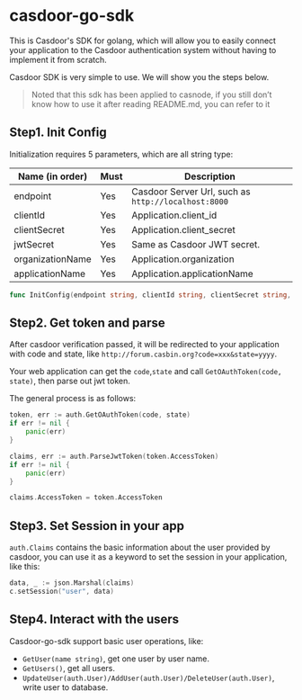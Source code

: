 # casdoor-go-sdk

This is Casdoor's SDK for golang, which will allow you to easily connect your application to the Casdoor authentication system without having to implement it from scratch.

Casdoor SDK is very simple to use. We will show you the steps below.

> Noted that this sdk has been applied to casnode, if you still don’t know how to use it after reading README.md, you can refer to it

## Step1. Init Config

Initialization requires 5 parameters, which are all string type:

| Name (in order)  | Must | Description                                         |
| ---------------- | ---- | --------------------------------------------------- |
| endpoint         | Yes  | Casdoor Server Url, such as `http://localhost:8000` |
| clientId         | Yes  | Application.client_id                               |
| clientSecret     | Yes  | Application.client_secret                           |
| jwtSecret        | Yes  | Same as Casdoor JWT secret.                         |
| organizationName | Yes  | Application.organization                            |
| applicationName | Yes  | Application.applicationName                          |

```go
func InitConfig(endpoint string, clientId string, clientSecret string, jwtPublicKey string, organizationName string, applicationName string)
```

## Step2. Get token and parse

After casdoor verification passed, it will be redirected to your application with code and state, like `http://forum.casbin.org?code=xxx&state=yyyy`.

Your web application can get the `code`,`state` and call `GetOAuthToken(code, state)`, then parse out jwt token.

The general process is as follows:

```go
token, err := auth.GetOAuthToken(code, state)
if err != nil {
	panic(err)
}

claims, err := auth.ParseJwtToken(token.AccessToken)
if err != nil {
	panic(err)
}

claims.AccessToken = token.AccessToken
```

## Step3. Set Session in your app

`auth.Claims` contains the basic information about the user provided by casdoor, you can use it as a keyword to set the session in your application, like this:

```go
data, _ := json.Marshal(claims)
c.setSession("user", data)
```

## Step4. Interact with the users

Casdoor-go-sdk support basic user operations, like:

- `GetUser(name string)`, get one user by user name.
- `GetUsers()`, get all users.
- `UpdateUser(auth.User)/AddUser(auth.User)/DeleteUser(auth.User)`, write user to database.


